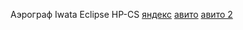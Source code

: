 Аэрограф Iwata Eclipse HP-CS [яндекс](https://market.yandex.ru/product--hpcsiw-aerograf-eclipse-hp-cs-ecl4500/101993805909?text=%D0%B0%D1%8D%D1%80%D0%BE%D0%B3%D1%80%D0%B0%D1%84%20iwata&cpc=mbREmdSdcsLTsB70-u3ZCyMi5BI5naBOAy0ES5b_ErmGeFuA2CrAC5MkFr7-3YdyZBZDb-FOd7zz-EE8HvgyGa_3yxOLqUjT-Ur5vi1kwmck6Qu0P54-NiWibXOuxLTFu9F3Z7p_WHnAMaTAcGpGcgAo1wt42vaP3eYxZ_G1m_QbL6ZKxS_r-_y9e8jOnfDQ2gD8XzBNa0XHdALN6GcY2st2ddCGbEilAa0crpztg753yWOfOxijMoNngRJbDry9IXLls5PBFDVUY0CsHB6uug%2C%2C&rs=eJwz0g9grGLlmNy9gn0Wo9iFDRd7LzZc2HdhM5DccLFFIbM8sSRxFSMXx5eT8wUEbp3p5QIAH-gWyg%2C%2C&sku=101993805909&do-waremd5=8SeImQwyvFxTJ4PF3LXYLw&cpa=1&nid=71532)
[авито](https://www.avito.ru/moskva/remont_i_stroitelstvo/aerograf_iwata_hp-cs_hp-th_2510676077?utm_campaign=native&utm_medium=item_page_ios&utm_source=soc_sharing)
[авито 2](https://www.avito.ru/moskva/kollektsionirovanie/aerograf_anest_iwata_ivata_aksessuary._ot_08.22_2079310004?utm_campaign=native&utm_medium=item_page_ios&utm_source=soc_sharing)
